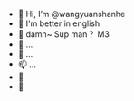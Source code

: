 - 👋 Hi, I’m @wangyuanshanhe
- 👋 I'm better in english
- 👀 damn~ Sup man？  M3 
- 🌱  ...
- 💞️  ...
- 📫  ...
- 👋
- 👋

<!---
wangyuanshanhe/wangyuanshanhe is a ✨ special ✨ repository because its `README.md` (this file) appears on your GitHub profile.
You can click the Preview link to take a look at your changes.
--->
